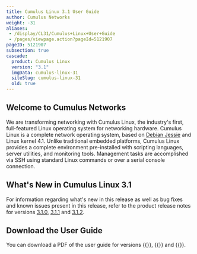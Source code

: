 ```yaml
---
title: Cumulus Linux 3.1 User Guide
author: Cumulus Networks
weight: -31
aliases:
 - /display/CL31/Cumulus+Linux+User+Guide
 - /pages/viewpage.action?pageId=5121907
pageID: 5121907
subsection: true
cascade:
  product: Cumulus Linux
  version: "3.1"
  imgData: cumulus-linux-31
  siteSlug: cumulus-linux-31
  old: true
---
```

## Welcome to Cumulus Networks

We are transforming networking with Cumulus Linux, the industry's first,
full-featured Linux operating system for networking hardware. Cumulus
Linux is a complete network operating system, based on [Debian
Jessie](https://www.debian.org/releases/jessie/) and Linux kernel 4.1.
Unlike traditional embedded platforms, Cumulus Linux provides a complete
environment pre-installed with scripting languages, server utilities,
and monitoring tools. Management tasks are accomplished via SSH using
standard Linux commands or over a serial console connection.

## What's New in Cumulus Linux 3.1

For information regarding what's new in this release as well as bug fixes and known issues present in
this release, refer to the product release notes for versions
[3.1.0](https://support.cumulusnetworks.com/hc/en-us/articles/224473608-Cumulus-Linux-3-1-0-Release-Notes), [3.1.1](https://support.cumulusnetworks.com/hc/en-us/articles/228283788-Cumulus-Linux-3-1-1-Release-Notes) and [3.1.2](https://support.cumulusnetworks.com/hc/en-us/articles/231974068-Cumulus-Linux-3-1-2-Release-Notes).

## Download the User Guide

You can download a PDF of the user guide for versions {{<exlink url="https://drive.google.com/file/d/1AjKT7MhGhz9izdRvPnb74WqS5xL7toAN/view?usp=sharing" text="3.1.0">}}, {{<exlink url="https://drive.google.com/file/d/1V7tiGPn9ZD1H_DZX1wnKbBWYwQFAwp5I/view?usp=sharing" text="3.1.1">}} and {{<exlink url="https://drive.google.com/file/d/1-NcfR6j1wbxXokAxCh04y9Pf3ZHsRNus/view?usp=sharing" text="3.1.2">}}.
